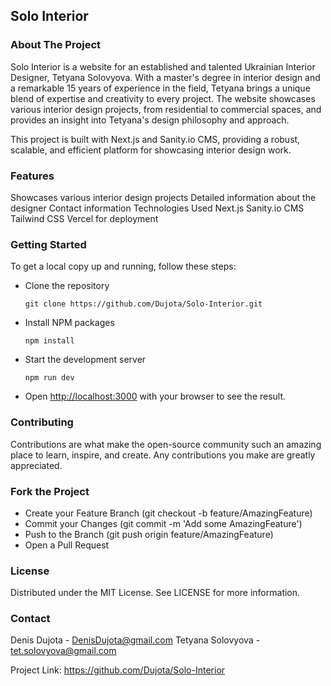 ## Solo Interior

### About The Project

Solo Interior is a website for an established and talented Ukrainian Interior Designer, Tetyana Solovyova. With a master's degree in interior design and a remarkable 15 years of experience in the field, Tetyana brings a unique blend of expertise and creativity to every project. The website showcases various interior design projects, from residential to commercial spaces, and provides an insight into Tetyana's design philosophy and approach.

This project is built with Next.js and Sanity.io CMS, providing a robust, scalable, and efficient platform for showcasing interior design work.

### Features

Showcases various interior design projects
Detailed information about the designer
Contact information
Technologies Used
Next.js
Sanity.io CMS
Tailwind CSS
Vercel for deployment

### Getting Started

To get a local copy up and running, follow these steps:

- Clone the repository

  `git clone https://github.com/Dujota/Solo-Interior.git`

- Install NPM packages

  `npm install`

- Start the development server

  `npm run dev`

- Open <http://localhost:3000> with your browser to see the result.

### Contributing

Contributions are what make the open-source community such an amazing place to learn, inspire, and create. Any contributions you make are greatly appreciated.

### Fork the Project

- Create your Feature Branch (git checkout -b feature/AmazingFeature)
- Commit your Changes (git commit -m 'Add some AmazingFeature')
- Push to the Branch (git push origin feature/AmazingFeature)
- Open a Pull Request

### License

Distributed under the MIT License. See LICENSE for more information.

### Contact

Denis Dujota - <DenisDujota@gmail.com>
Tetyana Solovyova - <tet.solovyova@gmail.com>

Project Link: <https://github.com/Dujota/Solo-Interior>
